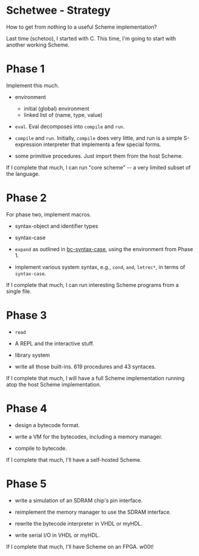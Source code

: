 # Schetwee - Strategy

How to get from nothing to a useful Scheme implementation?

Last time (schetoo), I started with C.  This time, I'm going to start
with another working Scheme.


# Phase 1

Implement this much.

  - environment

    - initial (global) environment
    - linked list of (name, type, value)

  - `eval`.  Eval decomposes into `compile` and `run`.
  
  - `compile` and `run`.  Initially, `compile` does very little, and
    run is a simple S-expression interpreter that implements a few
    special forms.
  
  - some primitive procedures.  Just import them from the host Scheme.

If I complete that much, I can run "core scheme" -- a very limited
subset of the language.


# Phase 2

For phase two, implement macros.

  - syntax-object and identifier types
  
  - syntax-case
  
  - `expand` as outlined in
    [bc-syntax-case](url=http://www.cs.indiana.edu/~dyb/pubs/bc-syntax-case.pdf]bc-syntax-case),
    using the environment from Phase 1.

  - implement various system syntax, e.g., `cond`, `and`, `letrec*`,
    in terms of `syntax-case`.

If I complete that much, I can run interesting Scheme programs from a
single file.


# Phase 3

  - `read`
  
  - A REPL and the interactive stuff.

  - library system
  
  - write all those built-ins.  619 procedures and 43 syntaces.

If I complete that much, I will have a full Scheme implementation
running atop the host Scheme implementation.


# Phase 4

  - design a bytecode format.

  - write a VM for the bytecodes, including a memory manager.
  
  - compile to bytecode.

If I complete that much, I'll have a self-hosted Scheme.


# Phase 5

  - write a simulation of an SDRAM chip's pin interface.
  
  - reimplement the memory manager to use the SDRAM interface.
  
  - rewrite the bytecode interpreter in VHDL or myHDL.
  
  - write serial I/O in VHDL or myHDL.

If I complete that much, I'll have Scheme on an FPGA.  w00t!
  
